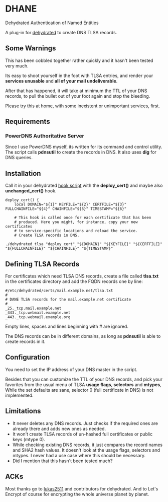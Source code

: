 # DHANE
Dehydrated Authentication of Named Entities

A plug-in for [dehydrated](https://github.com/lukas2511/dehydrated) to create DNS TLSA records.

## Some Warnings
This has been cobbled together rather quickly and it hasn't been tested very much.

Its easy to shoot yourself in the foot with TLSA entries, and render your **services unusable** and **all of your mail undeliverable**. 

After that has happened, it will take at minimum the TTL of your DNS records, to pull the bullet out of your foot again and stop the bleeding.

Please try this at home, with some inexistent or unimportant services, first.

## Requirements

### PowerDNS Authoritative Server
Since I use PowerDNS myself, its written for its command and control utility.
The script calls **pdnsutil** to create the records in DNS.
It also uses **dig** for DNS queries.

## Installation
Call it in your dehydrated [hook script](https://github.com/lukas2511/dehydrated/blob/master/docs/examples/hook.sh) with the **deploy_cert()** and maybe also **unchanged_cert()** hook.

```
deploy_cert() {
    local DOMAIN="${1}" KEYFILE="${2}" CERTFILE="${3}" FULLCHAINFILE="${4}" CHAINFILE="${5}" TIMESTAMP="${6}"

    # This hook is called once for each certificate that has been
    # produced. Here you might, for instance, copy your new certificates
    # to service-specific locations and reload the service.
    # Create TLSA records in DNS.

./dehydrated_tlsa "deploy_cert" "${DOMAIN}" "${KEYFILE}" "${CERTFILE}" "${FULLCHAINFILE}" "${CHAINFILE}" "${TIMESTAMP}"

```

## Defining TLSA Records

For certificates which need TLSA DNS records, create a file called **tlsa.txt** in the certificates directory and add the FQDN records one by line:

```
#/etc/dehydrated/certs/mail.example.net/tlsa.txt
#
# DANE TLSA records for the mail.example.net certificate
#
_25._tcp.mail.example.net
_443._tcp.webmail.example.net
_443._tcp.webmail.example.org

```
Empty lines, spaces and lines beginning with # are ignored.

The DNS records can be in different domains, as long as **pdnsutil** is able to create records in it.

## Configuration

You need to set the IP address of your DNS master in the script. 

Besides that you can customize the TTL of your DNS records, and pick your favorites from the usual menu of TLSA **usage flags**, **selectors** and **mtypes**, While the set defaults are sane, selector 0 (full certificate in DNS) is not implemented.

## Limitations

 * It never deletes any DNS records. Just checks if the required ones are already there and adds new ones as needed.
 * It won't create TLSA records of un-hashed full certificates or public keys (mtype 0). 
 * While checking existing DNS records, it just compares the record names and SHA2 hash values. It doesn't look at the usage flags, selectors and mtypes. I never had a use case where this should be necessary.
 * Did I mention that this hasn't been tested much?

## ACKs

Most thanks go to [lukas2511](https://github.com/lukas2511) and contributors for dehydrated. And to Let's Encrypt of course for encrypting the whole universe planet by planet.
